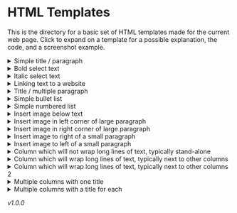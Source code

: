 # HTML Templates

This is the directory for a basic set of HTML templates made for the current web page. Click to expand on a template for a possible explanation, the code, and a screenshot example.

<details><summary>Simple title / paragraph</summary>
`
<h2>Title</h2>
<p>This is a sample paragraph.</p>
`
</details>

<details><summary>Bold select text</summary>
</details>

<details><summary>Italic select text</summary>
</details>

<details><summary>Linking text to a website</summary>
</details>

<details><summary>Title / multiple paragraph</summary>
</details>

<details><summary>Simple bullet list</summary>
</details>

<details><summary>Simple numbered list</summary>
</details>

<details><summary>Insert image below text</summary>
</details>

<details><summary>Insert image in left corner of large paragraph</summary>
</details>

<details><summary>Insert image in right corner of large paragraph</summary>
</details>

<details><summary>Insert image to right of a small paragraph</summary>
</details>

<details><summary>Insert image to left of a small paragraph</summary>
</details>

<details><summary>Column which will not wrap long lines of text, typically stand-alone</summary>
</details>

<details><summary>Column which will wrap long lines of text, typically next to other columns</summary>
</details>

<details><summary>Column which will wrap long lines of text, typically next to other columns 2</summary>
</details>

<details><summary>Multiple columns with one title</summary>
</details>

<details><summary>Multiple columns with a title for each</summary>
</details>

*v1.0.0*
